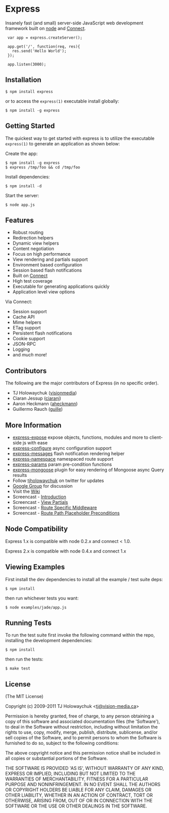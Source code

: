 
# Express
      
  Insanely fast (and small) server-side JavaScript web development framework
  built on [node](http://nodejs.org) and [Connect](http://github.com/senchalabs/connect).
  
     var app = express.createServer();
     
     app.get('/', function(req, res){
       res.send('Hello World');
     });
     
     app.listen(3000);

## Installation

    $ npm install express

or to access the `express(1)` executable install globally:

    $ npm install -g express

## Getting Started

 The quickest way to get started with express is to utilize the executable `express(1)` to generate an application as shown below:

 Create the app:

    $ npm install -g express
    $ express /tmp/foo && cd /tmp/foo

 Install dependencies:

    $ npm install -d

 Start the server:

    $ node app.js

## Features

  * Robust routing
  * Redirection helpers
  * Dynamic view helpers
  * Content negotiation
  * Focus on high performance
  * View rendering and partials support
  * Environment based configuration
  * Session based flash notifications
  * Built on [Connect](http://github.com/senchalabs/connect)
  * High test coverage
  * Executable for generating applications quickly
  * Application level view options

Via Connect:

  * Session support
  * Cache API
  * Mime helpers
  * ETag support
  * Persistent flash notifications
  * Cookie support
  * JSON-RPC
  * Logging
  * and _much_ more!

## Contributors

The following are the major contributors of Express (in no specific order).

  * TJ Holowaychuk ([visionmedia](http://github.com/visionmedia))
  * Ciaran Jessup ([ciaranj](http://github.com/ciaranj))
  * Aaron Heckmann ([aheckmann](http://github.com/aheckmann))
  * Guillermo Rauch ([guille](http://github.com/guille))

## More Information

  * [express-expose](http://github.com/visionmedia/express-expose) expose objects, functions, modules and more to client-side js with ease
  * [express-configure](http://github.com/visionmedia/express-configuration) async configuration support
  * [express-messages](http://github.com/visionmedia/express-messages) flash notification rendering helper
  * [express-namespace](http://github.com/visionmedia/express-namespace) namespaced route support
  * [express-params](https://github.com/visionmedia/express-params) param pre-condition functions
  * [express-mongoose](https://github.com/LearnBoost/express-mongoose) plugin for easy rendering of Mongoose async Query results
  * Follow [tjholowaychuk](http://twitter.com/tjholowaychuk) on twitter for updates
  * [Google Group](http://groups.google.com/group/express-js) for discussion
  * Visit the [Wiki](http://github.com/visionmedia/express/wiki)
  * Screencast - [Introduction](http://bit.ly/eRYu0O)
  * Screencast - [View Partials](http://bit.ly/dU13Fx)
  * Screencast - [Route Specific Middleware](http://bit.ly/hX4IaH)
  * Screencast - [Route Path Placeholder Preconditions](http://bit.ly/eNqmVs)

## Node Compatibility

Express 1.x is compatible with node 0.2.x and connect < 1.0.

Express 2.x is compatible with node 0.4.x and connect 1.x

## Viewing Examples

First install the dev dependencies to install all the example / test suite deps:

    $ npm install

then run whichever tests you want:

    $ node examples/jade/app.js

## Running Tests

To run the test suite first invoke the following command within the repo, installing the development dependencies:

    $ npm install

then run the tests:

    $ make test

## License 

(The MIT License)

Copyright (c) 2009-2011 TJ Holowaychuk &lt;tj@vision-media.ca&gt;

Permission is hereby granted, free of charge, to any person obtaining
a copy of this software and associated documentation files (the
'Software'), to deal in the Software without restriction, including
without limitation the rights to use, copy, modify, merge, publish,
distribute, sublicense, and/or sell copies of the Software, and to
permit persons to whom the Software is furnished to do so, subject to
the following conditions:

The above copyright notice and this permission notice shall be
included in all copies or substantial portions of the Software.

THE SOFTWARE IS PROVIDED 'AS IS', WITHOUT WARRANTY OF ANY KIND,
EXPRESS OR IMPLIED, INCLUDING BUT NOT LIMITED TO THE WARRANTIES OF
MERCHANTABILITY, FITNESS FOR A PARTICULAR PURPOSE AND NONINFRINGEMENT.
IN NO EVENT SHALL THE AUTHORS OR COPYRIGHT HOLDERS BE LIABLE FOR ANY
CLAIM, DAMAGES OR OTHER LIABILITY, WHETHER IN AN ACTION OF CONTRACT,
TORT OR OTHERWISE, ARISING FROM, OUT OF OR IN CONNECTION WITH THE
SOFTWARE OR THE USE OR OTHER DEALINGS IN THE SOFTWARE.
